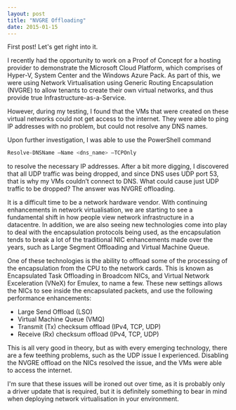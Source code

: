 ```yaml
---
layout: post
title: "NVGRE Offloading"
date: 2015-01-15
---
```


First post! Let's get right into it.

I recently had the opportunity to work on a Proof of Concept for a hosting provider to demonstrate the Microsoft Cloud Platform, which comprises of Hyper-V, System Center and the Windows Azure Pack. As part of this, we were using Network Virtualisation using Generic Routing Encapsulation (NVGRE) to allow tenants to create their own virtual networks, and thus provide true Infrastructure-as-a-Service.

However, during my testing, I found that the VMs that were created on these virtual networks could not get access to the internet. They were able to ping IP addresses with no problem, but could not resolve any DNS names.

Upon further investigation, I was able to use the PowerShell command
``` PowerShell 
Resolve-DNSName –Name <dns_name> –TCPOnly
``` 
to resolve the necessary IP addresses. After a bit more digging, I discovered that all UDP traffic was being dropped, and since DNS uses UDP port 53, that is why my VMs couldn’t connect to DNS. What could cause just UDP traffic to be dropped? The answer was NVGRE offloading.

It is a difficult time to be a network hardware vendor. With continuing enhancements in network virtualisation, we are starting to see a fundamental shift in how people view network infrastructure in a datacentre. In addition, we are also seeing new technologies come into play to deal with the encapsulation protocols being used, as the encapsulation tends to break a lot of the traditional NIC enhancements made over the years, such as Large Segment Offloading and Virtual Machine Queue.

One of these technologies is the ability to offload some of the processing of the encapsulation from the CPU to the network cards. This is known as Encapsulated Task Offloading in Broadcom NICs, and Virtual Network Exceleration (VNeX) for Emulex, to name a few. These new settings allows the NICs to see inside the encapsulated packets, and use the following performance enhancements:
* Large Send Offload (LSO)
* Virtual Machine Queue (VMQ)
* Transmit (Tx) checksum offload (IPv4, TCP, UDP)
* Receive (Rx) checksum offload (IPv4, TCP, UDP)

This is all very good in theory, but as with every emerging technology, there are a few teething problems, such as the UDP issue I experienced. Disabling the NVGRE offload on the NICs resolved the issue, and the VMs were able to access the internet.

I'm sure that these issues will be ironed out over time, as it is probably only a driver update that is required, but it is definitely something to bear in mind when deploying network virtualisation in your environment.